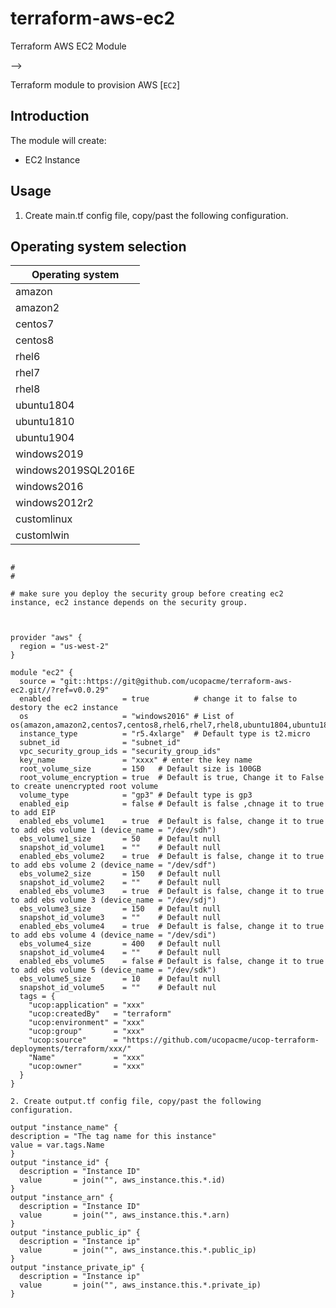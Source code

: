 # terraform-aws-ec2
Terraform AWS EC2 Module


-->

Terraform module to provision AWS [`EC2`]



## Introduction

The module will create:

* EC2 Instance


## Usage
1. Create main.tf config file, copy/past the following configuration.

## Operating system selection

|Operating system|
|------------------- |
| amazon             |
| amazon2            |
| centos7            | 
| centos8            |
| rhel6              |
| rhel7              |
| rhel8              |
| ubuntu1804         |
| ubuntu1810         |
| ubuntu1904         |
| windows2019        |
| windows2019SQL2016E|
| windows2016        |
| windows2012r2      |
| customlinux        |
| customlwin         |


```hcl

#
# 

# make sure you deploy the security group before creating ec2 instance, ec2 instance depends on the security group.



provider "aws" {
  region = "us-west-2"
}

module "ec2" {
  source = "git::https://git@github.com/ucopacme/terraform-aws-ec2.git//?ref=v0.0.29"
  enabled                = true          # change it to false to destory the ec2 instance
  os                     = "windows2016" # List of os(amazon,amazon2,centos7,centos8,rhel6,rhel7,rhel8,ubuntu1804,ubuntu1810,ubuntu1904,windows2019,windows2016,windows2012r2,windows2019SQL2016E)
  instance_type          = "r5.4xlarge"  # Default type is t2.micro
  subnet_id              = "subnet_id"
  vpc_security_group_ids = "security_group_ids"
  key_name               = "xxxx" # enter the key name
  root_volume_size       = 150   # Default size is 100GB
  root_volume_encryption = true  # Default is true, Change it to False to create unencrypted root volume
  volume_type            = "gp3" # Default type is gp3
  enabled_eip            = false # Default is false ,chnage it to true to add EIP
  enabled_ebs_volume1    = true  # Default is false, change it to true to add ebs volume 1 (device_name = "/dev/sdh")
  ebs_volume1_size       = 50    # Default null
  snapshot_id_volume1    = ""    # Default null
  enabled_ebs_volume2    = true  # Default is false, change it to true to add ebs volume 2 (device_name = "/dev/sdf")
  ebs_volume2_size       = 150   # Default null
  snapshot_id_volume2    = ""    # Default null
  enabled_ebs_volume3    = true  # Default is false, change it to true to add ebs volume 3 (device_name = "/dev/sdj")
  ebs_volume3_size       = 150   # Default null
  snapshot_id_volume3    = ""    # Default null
  enabled_ebs_volume4    = true  # Default is false, change it to true to add ebs volume 4 (device_name = "/dev/sdi")
  ebs_volume4_size       = 400   # Default null
  snapshot_id_volume4    = ""    # Default null
  enabled_ebs_volume5    = false # Default is false, change it to true to add ebs volume 5 (device_name = "/dev/sdk")
  ebs_volume5_size       = 10    # Default null
  snapshot_id_volume5    = ""    # Default nul
  tags = {
    "ucop:application" = "xxx"
    "ucop:createdBy"   = "terraform"
    "ucop:environment" = "xxx"
    "ucop:group"       = "xxx"
    "ucop:source"      = "https://github.com/ucopacme/ucop-terraform-deployments/terraform/xxx/"
    "Name"             = "xxx"
    "ucop:owner"       = "xxx"
  }
}

2. Create output.tf config file, copy/past the following configuration.

output "instance_name" {
description = "The tag name for this instance"
value = var.tags.Name
}
output "instance_id" {
  description = "Instance ID"
  value       = join("", aws_instance.this.*.id)
}
output "instance_arn" {
  description = "Instance ID"
  value       = join("", aws_instance.this.*.arn)
}
output "instance_public_ip" {
  description = "Instance ip"
  value       = join("", aws_instance.this.*.public_ip)
}
output "instance_private_ip" {
  description = "Instance ip"
  value       = join("", aws_instance.this.*.private_ip)
}


